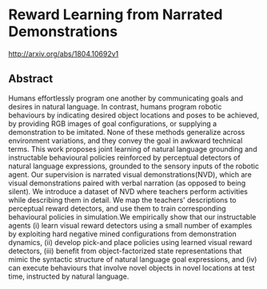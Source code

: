 # Reward Learning from Narrated Demonstrations
http://arxiv.org/abs/1804.10692v1
## Abstract
Humans effortlessly program one another by communicating goals and desires in natural language. In contrast, humans program robotic behaviours by indicating desired object locations and poses to be achieved, by providing RGB images of goal configurations, or supplying a demonstration to be imitated. None of these methods generalize across environment variations, and they convey the goal in awkward technical terms. This work proposes joint learning of natural language grounding and instructable behavioural policies reinforced by perceptual detectors of natural language expressions, grounded to the sensory inputs of the robotic agent. Our supervision is narrated visual demonstrations(NVD), which are visual demonstrations paired with verbal narration (as opposed to being silent). We introduce a dataset of NVD where teachers perform activities while describing them in detail. We map the teachers' descriptions to perceptual reward detectors, and use them to train corresponding behavioural policies in simulation.We empirically show that our instructable agents (i) learn visual reward detectors using a small number of examples by exploiting hard negative mined configurations from demonstration dynamics, (ii) develop pick-and place policies using learned visual reward detectors, (iii) benefit from object-factorized state representations that mimic the syntactic structure of natural language goal expressions, and (iv) can execute behaviours that involve novel objects in novel locations at test time, instructed by natural language.